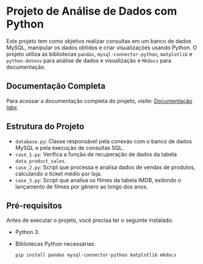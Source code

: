 # Projeto de Análise de Dados com Python

Este projeto tem como objetivo realizar consultas em um banco de dados MySQL, manipular os dados obtidos e criar visualizações usando Python. O projeto utiliza as bibliotecas `pandas`, `mysql-connector-python`, `matplotlib` e `python-dotenv` para análise de dados e visualização e `Mkdocs` para documentação.

## Documentação Completa

Para acessar a documentação completa do projeto, visite: [Documentação lqbx](https://herbertsouto.github.io/lqbx/)

## Estrutura do Projeto

- `database.py`: Classe responsável pela conexão com o banco de dados MySQL e pela execução de consultas SQL.
- `case_1.py`: Verifica a função de recuperação de dados da tabela `data_product_sales`.
- `case_2.py`: Script que processa e analisa dados de vendas de produtos, calculando o ticket médio por loja.
- `case_3.py`: Script que analisa os filmes da tabela IMDB, exibindo o lançamento de filmes por gênero ao longo dos anos.

## Pré-requisitos

Antes de executar o projeto, você precisa ter o seguinte instalado:

- Python 3.

- Bibliotecas Python necessárias:

  ```bash
  pip install pandas mysql-connector-python matplotlib mkdocs